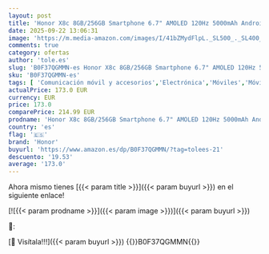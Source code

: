 ```yaml
---
layout: post
title: 'Honor X8c 8GB/256GB Smartphone 6.7" AMOLED 120Hz 5000mAh Android 15 Negro Medianoche'
date: 2025-09-22 13:06:31
image: 'https://m.media-amazon.com/images/I/41bZMydFlpL._SL500_._SL400_.jpg'
comments: true
category: ofertas
author: 'tole.es'
slug: 'B0F37QGMMN-es Honor X8c 8GB/256GB Smartphone 6.7" AMOLED 120Hz 5000mAh...'
sku: 'B0F37QGMMN-es'
tags: [ 'Comunicación móvil y accesorios','Electrónica','Móviles','Móviles y smartphones libres','android','honor','🇪🇸', ]
actualPrice: 173.0 EUR
currency: EUR
price: 173.0
comparePrice: 214.99 EUR
prodname: 'Honor X8c 8GB/256GB Smartphone 6.7" AMOLED 120Hz 5000mAh Android 15 Negro Medianoche'
country: 'es'
flag: '🇪🇸'
brand: 'Honor'
buyurl: 'https://www.amazon.es/dp/B0F37QGMMN/?tag=tolees-21'
descuento: '19.53'
average: '173.0'
---
```


Ahora mismo tienes [{{< param title >}}]({{< param buyurl >}}) en el siguiente enlace!

[![{{< param prodname >}}]({{< param image >}})]({{< param buyurl >}})

🔎:


[🛒 Visítala!!!]({{< param buyurl >}})
{{<world>}}B0F37QGMMN{{</world>}}
